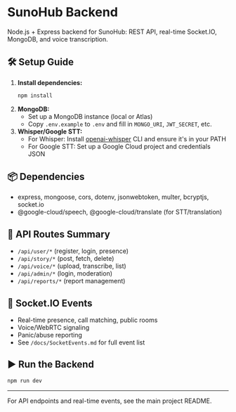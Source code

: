 # SunoHub Backend

Node.js + Express backend for SunoHub: REST API, real-time Socket.IO, MongoDB, and voice transcription.

## 🛠️ Setup Guide
1. **Install dependencies:**
   ```bash
   npm install
   ```
2. **MongoDB:**
   - Set up a MongoDB instance (local or Atlas)
   - Copy `.env.example` to `.env` and fill in `MONGO_URI`, `JWT_SECRET`, etc.
3. **Whisper/Google STT:**
   - For Whisper: Install [openai-whisper](https://github.com/openai/whisper) CLI and ensure it's in your PATH
   - For Google STT: Set up a Google Cloud project and credentials JSON

## 📦 Dependencies
- express, mongoose, cors, dotenv, jsonwebtoken, multer, bcryptjs, socket.io
- @google-cloud/speech, @google-cloud/translate (for STT/translation)

## 📖 API Routes Summary
- `/api/user/*` (register, login, presence)
- `/api/story/*` (post, fetch, delete)
- `/api/voice/*` (upload, transcribe, list)
- `/api/admin/*` (login, moderation)
- `/api/reports/*` (report management)

## 🔌 Socket.IO Events
- Real-time presence, call matching, public rooms
- Voice/WebRTC signaling
- Panic/abuse reporting
- See `/docs/SocketEvents.md` for full event list

## ▶️ Run the Backend
```bash
npm run dev
```

---

For API endpoints and real-time events, see the main project README. 